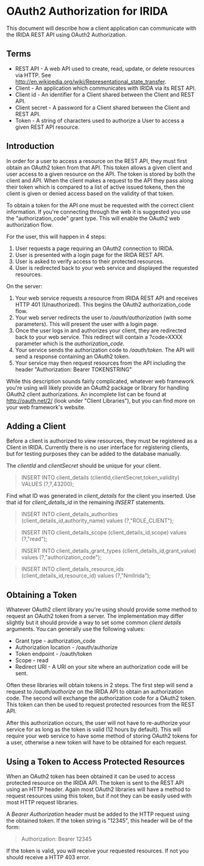 OAuth2 Authorization for IRIDA
==============================
This document will describe how a client application can communicate with the IRIDA REST API using OAuth2 Authorization.

Terms
-----
* REST API - A web API used to create, read, update, or delete resources via HTTP.  See http://en.wikipedia.org/wiki/Representational_state_transfer.
* Client - An application which communicates with IRIDA via its REST API.
* Client id - An identifier for a Client shared between the Client and REST API.
* Client secret - A password for a Client shared between the Client and REST API.
* Token - A string of characters used to authorize a User to access a given REST API resource.

Introduction
------------
In order for a user to access a resource on the REST API, they must first obtain an OAuth2 token from that API.  This token allows a given client and user access to a given resource on the API.  The token is stored by both the client and API.  When the client makes a request to the API they pass along their token which is compared to a list of active issued tokens, then the client is given or denied access based on the validity of that token.

To obtain a token for the API one must be requested with the correct client information.  If you're connecting through the web it is suggested you use the "authorization_code" grant type.  This will enable the OAuth2 web authorization flow.

For the user, this will happen in 4 steps:

1. User requests a page requiring an OAuth2 connection to IRIDA.
2. User is presented with a login page for the IRIDA REST API.
3. User is asked to verify access to their protected resources.
4. User is redirected back to your web service and displayed the requested resources.

On the server:

1. Your web service requests a resource from IRIDA REST API and receives HTTP 401 (Unauthorized).  This begins the OAuth2 authorization_code flow.
2. Your web server redirects the user to */oauth/authorization* (with some parameters).  This will present the user with a login page.
3. Once the user logs in and authorizes your client, they are redirected back to your web service.  This redirect will contain a ?code=XXXX parameter which is the *authorization_code*.
4. Your service sends the authorization code to */oauth/token*.  The API will send a response containing an OAuth2 token.
5. Your service may then request resources from the API including the header "Authorization: Bearer TOKENSTRING"

While this description sounds fairly complicated, whatever web framework you're using will likely provide an OAuth2 package or library for handling OAuth2 client authorizations.  An incomplete list can be found at http://oauth.net/2/ (look under "Client Libraries"), but you can find more on your web framework's website.

Adding a Client
---------------
Before a client is authorized to view resources, they must be registered as a Client in IRIDA.  Currently there is no user interface for registering clients, but for testing purposes they can be added to the database manually.

The *clientId* and *clientSecret* should be unique for your client.

> INSERT INTO client_details (clientId,clientSecret,token_validity) VALUES (?,?,43200);

Find what ID was generated in *client_details* for the client you inserted.  Use that id for *client_details_id* in the remaining *INSERT* statements.

> INSERT INTO client_details_authorities (client_details_id,authority_name) values (?,"ROLE_CLIENT");

> INSERT INTO client_details_scope (client_details_id,scope) values (?,"read");

> INSERT INTO client_details_grant_types (client_details_id,grant_value) values (?,"authorization_code");

> INSERT INTO client_details_resource_ids (client_details_id,resource_id) values (?,"NmlIrida");

Obtaining a Token
-----------------
Whatever OAuth2 client library you're using should provide some method to request an OAuth2 token from a server.  The implementation may differ slightly but it should provide a way to set some common *client details* arguments.  You can generally use the following values:

* Grant type - authorization_code
* Authorization location - /oauth/authorize
* Token endpoint - /oauth/token
* Scope - read
* Redirect URI - A URI on your site where an authorization code will be sent.

Often these libraries will obtain tokens in 2 steps.  The first step will send a request to */oauth/authorize* on the IRIDA API to obtain an authorization code.  The second will exchange the authorization code for a OAuth2 token.  This token can then be used to request protected resources from the REST API.

After this authorization occurs, the user will not have to re-authorize your service for as long as the token is valid (12 hours by default).  This will require your web service to have some method of storing OAuth2 tokens for a user, otherwise a new token will have to be obtained for each request.

Using a Token to Access Protected Resources
-------------------------------------
When an OAuth2 token has been obtained it can be used to access protected resource on the IRIDA API.  The token is sent to the REST API using an HTTP header.  Again most OAuth2 libraries will have a method to request resources using this token, but if not they can be easily used with most HTTP request libraries.

A *Bearer Authorization* header must be added to the HTTP request using the obtained token.  If the token string is "12345", this header will be of the form:

> Authorization: Bearer 12345

If the token is valid, you will receive your requested resources.  If not you should receive a HTTP 403 error.